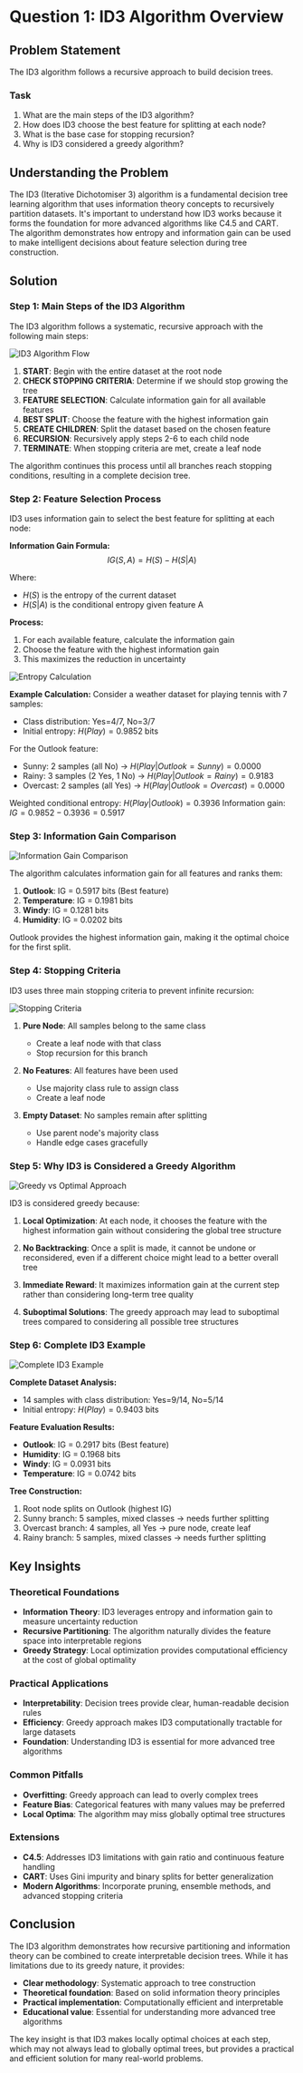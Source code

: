# Question 1: ID3 Algorithm Overview

## Problem Statement
The ID3 algorithm follows a recursive approach to build decision trees.

### Task
1. What are the main steps of the ID3 algorithm?
2. How does ID3 choose the best feature for splitting at each node?
3. What is the base case for stopping recursion?
4. Why is ID3 considered a greedy algorithm?

## Understanding the Problem
The ID3 (Iterative Dichotomiser 3) algorithm is a fundamental decision tree learning algorithm that uses information theory concepts to recursively partition datasets. It's important to understand how ID3 works because it forms the foundation for more advanced algorithms like C4.5 and CART. The algorithm demonstrates how entropy and information gain can be used to make intelligent decisions about feature selection during tree construction.

## Solution

### Step 1: Main Steps of the ID3 Algorithm

The ID3 algorithm follows a systematic, recursive approach with the following main steps:

![ID3 Algorithm Flow](../Images/L6_3_Quiz_1/ID3_algorithm_flow.png)

1. **START**: Begin with the entire dataset at the root node
2. **CHECK STOPPING CRITERIA**: Determine if we should stop growing the tree
3. **FEATURE SELECTION**: Calculate information gain for all available features
4. **BEST SPLIT**: Choose the feature with the highest information gain
5. **CREATE CHILDREN**: Split the dataset based on the chosen feature
6. **RECURSION**: Recursively apply steps 2-6 to each child node
7. **TERMINATE**: When stopping criteria are met, create a leaf node

The algorithm continues this process until all branches reach stopping conditions, resulting in a complete decision tree.

### Step 2: Feature Selection Process

ID3 uses information gain to select the best feature for splitting at each node:

**Information Gain Formula:**
$$IG(S, A) = H(S) - H(S|A)$$

Where:
- $H(S)$ is the entropy of the current dataset
- $H(S|A)$ is the conditional entropy given feature A

**Process:**
1. For each available feature, calculate the information gain
2. Choose the feature with the highest information gain
3. This maximizes the reduction in uncertainty

![Entropy Calculation](../Images/L6_3_Quiz_1/entropy_calculation.png)

**Example Calculation:**
Consider a weather dataset for playing tennis with 7 samples:
- Class distribution: Yes=4/7, No=3/7
- Initial entropy: $H(Play) = 0.9852$ bits

For the Outlook feature:
- Sunny: 2 samples (all No) → $H(Play|Outlook=Sunny) = 0.0000$
- Rainy: 3 samples (2 Yes, 1 No) → $H(Play|Outlook=Rainy) = 0.9183$
- Overcast: 2 samples (all Yes) → $H(Play|Outlook=Overcast) = 0.0000$

Weighted conditional entropy: $H(Play|Outlook) = 0.3936$
Information gain: $IG = 0.9852 - 0.3936 = 0.5917$

### Step 3: Information Gain Comparison

![Information Gain Comparison](../Images/L6_3_Quiz_1/information_gain_comparison.png)

The algorithm calculates information gain for all features and ranks them:

1. **Outlook**: IG = 0.5917 bits (Best feature)
2. **Temperature**: IG = 0.1981 bits
3. **Windy**: IG = 0.1281 bits
4. **Humidity**: IG = 0.0202 bits

Outlook provides the highest information gain, making it the optimal choice for the first split.

### Step 4: Stopping Criteria

ID3 uses three main stopping criteria to prevent infinite recursion:

![Stopping Criteria](../Images/L6_3_Quiz_1/stopping_criteria.png)

1. **Pure Node**: All samples belong to the same class
   - Create a leaf node with that class
   - Stop recursion for this branch

2. **No Features**: All features have been used
   - Use majority class rule to assign class
   - Create a leaf node

3. **Empty Dataset**: No samples remain after splitting
   - Use parent node's majority class
   - Handle edge cases gracefully

### Step 5: Why ID3 is Considered a Greedy Algorithm

![Greedy vs Optimal Approach](../Images/L6_3_Quiz_1/greedy_vs_optimal.png)

ID3 is considered greedy because:

1. **Local Optimization**: At each node, it chooses the feature with the highest information gain without considering the global tree structure

2. **No Backtracking**: Once a split is made, it cannot be undone or reconsidered, even if a different choice might lead to a better overall tree

3. **Immediate Reward**: It maximizes information gain at the current step rather than considering long-term tree quality

4. **Suboptimal Solutions**: The greedy approach may lead to suboptimal trees compared to considering all possible tree structures

### Step 6: Complete ID3 Example

![Complete ID3 Example](../Images/L6_3_Quiz_1/complete_ID3_example.png)

**Complete Dataset Analysis:**
- 14 samples with class distribution: Yes=9/14, No=5/14
- Initial entropy: $H(Play) = 0.9403$ bits

**Feature Evaluation Results:**
- **Outlook**: IG = 0.2917 bits (Best feature)
- **Humidity**: IG = 0.1968 bits
- **Windy**: IG = 0.0931 bits
- **Temperature**: IG = 0.0742 bits

**Tree Construction:**
1. Root node splits on Outlook (highest IG)
2. Sunny branch: 5 samples, mixed classes → needs further splitting
3. Overcast branch: 4 samples, all Yes → pure node, create leaf
4. Rainy branch: 5 samples, mixed classes → needs further splitting

## Key Insights

### Theoretical Foundations
- **Information Theory**: ID3 leverages entropy and information gain to measure uncertainty reduction
- **Recursive Partitioning**: The algorithm naturally divides the feature space into interpretable regions
- **Greedy Strategy**: Local optimization provides computational efficiency at the cost of global optimality

### Practical Applications
- **Interpretability**: Decision trees provide clear, human-readable decision rules
- **Efficiency**: Greedy approach makes ID3 computationally tractable for large datasets
- **Foundation**: Understanding ID3 is essential for more advanced tree algorithms

### Common Pitfalls
- **Overfitting**: Greedy approach can lead to overly complex trees
- **Feature Bias**: Categorical features with many values may be preferred
- **Local Optima**: The algorithm may miss globally optimal tree structures

### Extensions
- **C4.5**: Addresses ID3 limitations with gain ratio and continuous feature handling
- **CART**: Uses Gini impurity and binary splits for better generalization
- **Modern Algorithms**: Incorporate pruning, ensemble methods, and advanced stopping criteria

## Conclusion

The ID3 algorithm demonstrates how recursive partitioning and information theory can be combined to create interpretable decision trees. While it has limitations due to its greedy nature, it provides:

- **Clear methodology**: Systematic approach to tree construction
- **Theoretical foundation**: Based on solid information theory principles
- **Practical implementation**: Computationally efficient and interpretable
- **Educational value**: Essential for understanding more advanced tree algorithms

The key insight is that ID3 makes locally optimal choices at each step, which may not always lead to globally optimal trees, but provides a practical and efficient solution for many real-world problems.
